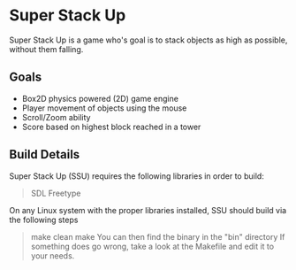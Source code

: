Super Stack Up
==============

Super Stack Up is a game who's goal is to stack objects as high as possible, without them falling.

Goals
-----
* Box2D physics powered (2D) game engine
* Player movement of objects using the mouse
* Scroll/Zoom ability
* Score based on highest block reached in a tower

Build Details
-------------

Super Stack Up (SSU) requires the following libraries in order to build:
>SDL
>Freetype

On any Linux system with the proper libraries installed, SSU should build via the following steps
>make clean
>make
You can then find the binary in the "bin" directory
If something does go wrong, take a look at the Makefile and edit it to your needs.